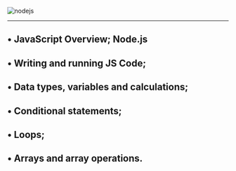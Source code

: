 

![nodejs](https://github.com/user-attachments/assets/4b786162-6004-420a-9061-691526e2bc39)


----------------------------------------------------------
• JavaScript Overview; Node.js
---------------------------------------------------------
• Writing and running JS Code;
---------------------------------------------------------
• Data types, variables and calculations;
-----------------------------------------------------------
• Conditional statements;
---------------------------------------------------------
• Loops;
--------------------------------------------------------
• Arrays and array operations.
---------------------------------------------------------


